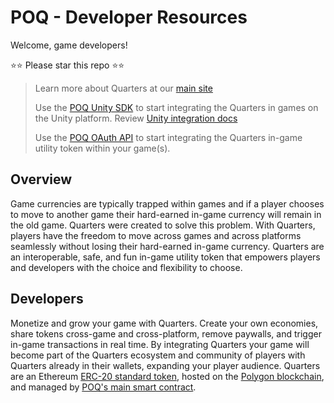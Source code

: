 # POQ - Developer Resources

Welcome, game developers!

⭐⭐ Please star this repo ⭐⭐

> Learn more about Quarters at our [main site](https://pocketfulofquarters.com/)
>
> Use the [POQ Unity SDK](https://assetstore.unity.com/packages/tools/integration/quarterssdk-226386) to start integrating the Quarters in games on the Unity platform. Review [Unity integration docs](./docs/unity-sdk-integration.md)
>
> Use the [POQ OAuth API](https://github.com/weiks/poq-docs/blob/main/docs/oauth-api.md) to start integrating the Quarters in-game utility token within your game(s).

## Overview

Game currencies are typically trapped within games and if a player chooses to move to another game their hard-earned in-game currency will remain in the old game. Quarters were created to solve this problem. With Quarters, players have the freedom to move across games and across platforms seamlessly without losing their hard-earned in-game currency. Quarters are an interoperable, safe, and fun in-game utility token that empowers players and developers with the choice and flexibility to choose.

## Developers

Monetize and grow your game with Quarters. Create your own economies, share tokens cross-game and cross-platform, remove paywalls, and trigger in-game transactions in real time. By integrating Quarters your game will become part of the Quarters ecosystem and community of players with Quarters already in their wallets, expanding your player audience. Quarters are an Ethereum [ERC-20 standard token](https://ethereum.org/en/developers/docs/standards/tokens/erc-20/), hosted on the [Polygon blockchain](https://polygon.technology/), and managed by [POQ's main smart contract](https://github.com/weiks/quarters-sol/blob/main/contracts/Quarters.sol).
